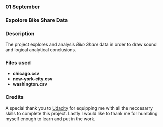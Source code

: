 ### 01 September


### Expolore Bike Share Data


### Description
The project explores and analysis _Bike Share_ data in order to draw sound and logical analytical conclusions.

### Files used
* **chicago.csv**
* **new-york-city.csv**
* **washington.csv**

### Credits
A special thank you to [Udacity](www.udacity.com) for equipping me with all the neccesarry skills to complete this project. Lastly I would like to thank me for humbling myself enough to learn and put in the work.

